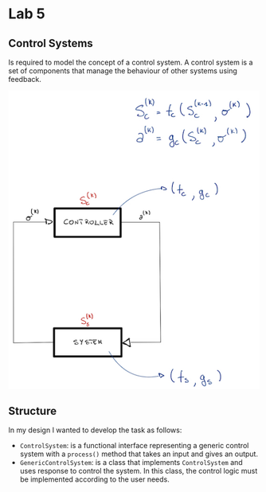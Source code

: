 # Lab 5

## Control Systems

Is required to model the concept of a control system.
A control system is a set of components that manage the behaviour of other systems using feedback.

![](img/controlsystem.jpeg)

## Structure

In my design I wanted to develop the task as follows:

* `ControlSystem`: is a functional interface representing a generic control system with a `process()` method that takes
  an input and gives an output.
* `GenericControlSystem`: is a class that implements `ControlSystem` and uses response to control the system. In this
  class, the control logic must be implemented according to the user needs.
